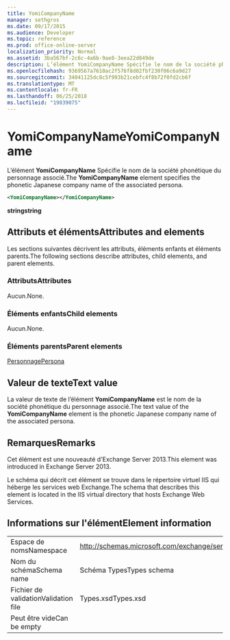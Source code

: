 ```yaml
---
title: YomiCompanyName
manager: sethgros
ms.date: 09/17/2015
ms.audience: Developer
ms.topic: reference
ms.prod: office-online-server
localization_priority: Normal
ms.assetid: 3ba567bf-2c6c-4a6b-9ae8-3eea22d849de
description: L’élément YomiCompanyName Spécifie le nom de la société phonétique du personnage associé.
ms.openlocfilehash: 9369567a7610ac2f576f8d02fbf230f06c6a9d27
ms.sourcegitcommit: 34041125dc8c5f993b21cebfc4f8b72f0fd2cb6f
ms.translationtype: MT
ms.contentlocale: fr-FR
ms.lasthandoff: 06/25/2018
ms.locfileid: "19839075"
---
```

# <a name="yomicompanyname"></a><span data-ttu-id="fad9d-103">YomiCompanyName</span><span class="sxs-lookup"><span data-stu-id="fad9d-103">YomiCompanyName</span></span>

<span data-ttu-id="fad9d-104">L’élément **YomiCompanyName** Spécifie le nom de la société phonétique du personnage associé.</span><span class="sxs-lookup"><span data-stu-id="fad9d-104">The **YomiCompanyName** element specifies the phonetic Japanese company name of the associated persona.</span></span> 
  
```XML
<YomiCompanyName></YomiCompanyName>
```

 <span data-ttu-id="fad9d-105">**string**</span><span class="sxs-lookup"><span data-stu-id="fad9d-105">**string**</span></span>
## <a name="attributes-and-elements"></a><span data-ttu-id="fad9d-106">Attributs et éléments</span><span class="sxs-lookup"><span data-stu-id="fad9d-106">Attributes and elements</span></span>

<span data-ttu-id="fad9d-107">Les sections suivantes décrivent les attributs, éléments enfants et éléments parents.</span><span class="sxs-lookup"><span data-stu-id="fad9d-107">The following sections describe attributes, child elements, and parent elements.</span></span>
  
### <a name="attributes"></a><span data-ttu-id="fad9d-108">Attributs</span><span class="sxs-lookup"><span data-stu-id="fad9d-108">Attributes</span></span>

<span data-ttu-id="fad9d-109">Aucun.</span><span class="sxs-lookup"><span data-stu-id="fad9d-109">None.</span></span>
  
### <a name="child-elements"></a><span data-ttu-id="fad9d-110">Éléments enfants</span><span class="sxs-lookup"><span data-stu-id="fad9d-110">Child elements</span></span>

<span data-ttu-id="fad9d-111">Aucun.</span><span class="sxs-lookup"><span data-stu-id="fad9d-111">None.</span></span>
  
### <a name="parent-elements"></a><span data-ttu-id="fad9d-112">Éléments parents</span><span class="sxs-lookup"><span data-stu-id="fad9d-112">Parent elements</span></span>

[<span data-ttu-id="fad9d-113">Personnage</span><span class="sxs-lookup"><span data-stu-id="fad9d-113">Persona</span></span>](persona.md)
  
## <a name="text-value"></a><span data-ttu-id="fad9d-114">Valeur de texte</span><span class="sxs-lookup"><span data-stu-id="fad9d-114">Text value</span></span>

<span data-ttu-id="fad9d-115">La valeur de texte de l’élément **YomiCompanyName** est le nom de la société phonétique du personnage associé.</span><span class="sxs-lookup"><span data-stu-id="fad9d-115">The text value of the **YomiCompanyName** element is the phonetic Japanese company name of the associated persona.</span></span> 
  
## <a name="remarks"></a><span data-ttu-id="fad9d-116">Remarques</span><span class="sxs-lookup"><span data-stu-id="fad9d-116">Remarks</span></span>

<span data-ttu-id="fad9d-117">Cet élément est une nouveauté d'Exchange Server 2013.</span><span class="sxs-lookup"><span data-stu-id="fad9d-117">This element was introduced in Exchange Server 2013.</span></span>
  
<span data-ttu-id="fad9d-118">Le schéma qui décrit cet élément se trouve dans le répertoire virtuel IIS qui héberge les services web Exchange.</span><span class="sxs-lookup"><span data-stu-id="fad9d-118">The schema that describes this element is located in the IIS virtual directory that hosts Exchange Web Services.</span></span>
  
## <a name="element-information"></a><span data-ttu-id="fad9d-119">Informations sur l'élément</span><span class="sxs-lookup"><span data-stu-id="fad9d-119">Element information</span></span>

|||
|:-----|:-----|
|<span data-ttu-id="fad9d-120">Espace de noms</span><span class="sxs-lookup"><span data-stu-id="fad9d-120">Namespace</span></span>  <br/> |http://schemas.microsoft.com/exchange/services/2006/types  <br/> |
|<span data-ttu-id="fad9d-121">Nom du schéma</span><span class="sxs-lookup"><span data-stu-id="fad9d-121">Schema name</span></span>  <br/> |<span data-ttu-id="fad9d-122">Schéma Types</span><span class="sxs-lookup"><span data-stu-id="fad9d-122">Types schema</span></span>  <br/> |
|<span data-ttu-id="fad9d-123">Fichier de validation</span><span class="sxs-lookup"><span data-stu-id="fad9d-123">Validation file</span></span>  <br/> |<span data-ttu-id="fad9d-124">Types.xsd</span><span class="sxs-lookup"><span data-stu-id="fad9d-124">Types.xsd</span></span>  <br/> |
|<span data-ttu-id="fad9d-125">Peut être vide</span><span class="sxs-lookup"><span data-stu-id="fad9d-125">Can be empty</span></span>  <br/> ||
   

